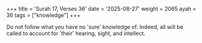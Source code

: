 +++
title = 'Surah 17, Verses 36'
date = '2025-08-27'
weight = 2065
ayah = 36
tags = ["knowledge"]
+++

Do not follow what you have no ˹sure˺ knowledge of. Indeed, all will be called to account for ˹their˺ hearing, sight, and intellect.